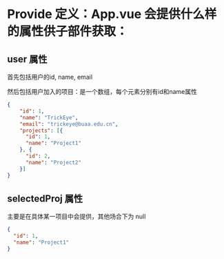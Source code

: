# Provide 定义：App.vue 会提供什么样的属性供子部件获取：

## user 属性

首先包括用户的id, name, email

然后包括用户加入的项目：是一个数组，每个元素分别有id和name属性

```json
{
    "id": 1,
    "name": "TrickEye",
    "email": "trickeye@buaa.edu.cn",
    "projects": [{
      "id": 1,
      "name": "Project1"
    }, {
      "id": 2,
      "name": "Project2"
    }]
}
```

## selectedProj 属性

主要是在具体某一项目中会提供，其他场合下为 null

```json
{
  "id": 1,
  "name": "Project1"
}
```